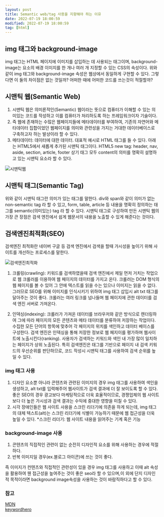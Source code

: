 ```yaml
---
layout: post
title: Semantic web/tag 사용을 지향해야 하는 이유
date: 2022-07-19 18:00:59
modified: 2022-07-19 18:00:59
tag: [html]
---
```


## img 태그와 background-image

img 태그는 HTML 페이지에 이미지를 삽입하는 데 사용되는 태그이며, background-image는 요소의 배경 이미지를 한 개나 여러 개 지정할 수 있는 CSS의 속성이다.
위와 같이 img 태그와 background-image 속성은 웹상에서 동일하게 구현할 수 있다. 그렇다면 이 둘의 차이점은 없는 것일까? 어떠한 때에 어떠한 코드를 쓰는것이 적절할까?

## 시맨틱 웹(Semantic Web)

1. 시맨틱 웹은 의미론적인(Semantic) 웹이라는 뜻으로 컴퓨터가 이해할 수 있는 의미있는 코드를 작성하고 이를 컴퓨터가 처리하도록 하는 프레임워크이자 기술이다.
2. 즉 웹에 존재하는 수많은 웹페이지들에 메타데이터를 부여하여, 기존의 자연어와 메타데이터 집합이었던 웹페이지를 의미와 관련성을 가지는 거대한 데이터베이스로 구축하고자 하는 발상이라 할 수 있다.
3. 메타데이터: 데이터에 대한 데이터. 대표적 예시로 HTML 태그를 들 수 있다. 아래는 HTML5에서 새롭게 추가된 시맨틱 태그이다.
   HTML5 new tag: header, nav, aside, section, article, footer
   상기 태그 모두 content의 의미를 명확히 설명하고 있는 시맨틱 요소라 할 수 있다.

![시맨틱웹](../images/building-structure0719.png)

## 시맨틱 태그(Semantic Tag)

위와 같이 시맨틱 태그란 의미가 있는 태그를 말한다. div와 span와 같이 의미가 없는 non-semantic tag 라 할 수 있고, form, table, article 등 내용을 명확히 정의하는 태그를 semantic(의미있는) tag 라 할 수 있다. 시맨틱 태그로 구성하여 만든 시맨틱 웹의 가장 큰 장점은 검색 엔진에서 쉽게 웹문서의 내용을 노출할 수 있게 해준다는 것이다.

## 검색엔진최적화(SEO)

검색엔진 최적화란 네이버 구글 등 검색 엔진에서 검색을 할때 가시성을 높이기 위해 사이트를 개선하는 프로세스를 말한다.

![검색엔진최적화](../images/SEO0719.png)

1. 크롤링(crawling): 키워드를 검색하였을때 검색 엔진에서 제일 먼저 거치는 작업으로 웹 크롤러를 이용하여 웹 페이지의 데이터를 가지고 온다. 크롤러는 DOM 형식의 웹 페이지를 볼 수 있어 그 안에 텍스트를 읽을 수는 있으나 이미지는 읽을 수 없다. 그러므로
   SEO를 위해 이미지를 인식시키기 위하여 img 태그 삽입시 alt txt 태그를 달아주는 것이 좋다. 크롤러는 여러 링크를 넘나들며 웹 페이지에 관한 데이터를 검색 엔진 서버로 가져온다.

2. 인덱싱(indexing): 크롤러가 가져온 데이터를 브라우저와 같은 방식으로 렌더링하여 그에 따라 페이지의 모든 콘텐츠와 메타 데이터를 분류하여 저장하는 작업이다. 수집한 모든 단어의 항목에 맞추어 각 페이지의 위치를 색인하고 데이터 베이스를 구성한다. 검색 엔진은 인덱싱을 통해 저장한 정보로 웹 페지이를 평가하며 웹사이트에 노출시킨다(ranking). 사용자가 검색하는 키워드와 색인 내 가장 많이 일치하는 페이지가 상위 노출된다. 특히 검색엔진은 태그를 기반으로 페이지 내 검색 키워드의 우선순위를 판단하므로, 코드 작성시 시맨틱 태그를 사용하여 검색 순위를 높일 수 있다.

### img 태그 사용

1. 디자인 요소뿐 아니라 콘텐츠와 관련된 이미지의 경우 img 태그를 사용하여 색인을 생성하고, alt txt를 입력해주어 웹사이트가 검색 결과에 더 잘 보이도록 할 수 있다.좋은 SEO의 경우 광고보다 마케팅적으로 더욱 효율적이므로, 경쟁업체의 웹 사이트보다 더 높은 가시성과 검색 결과는 수익에 중대한 영향을 미칠 수 있다.
2. 시각 장애인들은 웹 사이트 사용을 스크린 리더기에 의존을 하게 되는데, img 태그의 대체 텍스트(alt)는 스크린 리더기에 식별이 가능하기 때문에 웹 접근성을 더욱 높일 수 있다. \*스크린 리더기: 웹 사이트 내용을 읽어주는 기계 혹은 기능

### background-image 사용

1. 콘텐츠의 직접적인 관련이 없는 순전히 디자인적 요소를 위해 사용하는 경우에 적절하다.
2. 반복 이미지일 경우(ex.블로그 아이콘)에 쓰는 것이 좋다.

즉 이미지가 컨텐츠와 직접적인 관련성이 있을 경우 img 태그를 사용하고 이때 alt 속성을 활용하여 웬 접근성을 높여주는 것이 좋은 seo라 할 수 있으며,이 외에 단지 디자인적 목적이라면 background image속성을 사용하는 것이 바람직하다고 할 수 있다.

### 참고
[MDN](https://developer.mozilla.org/ko/docs/Glossary/SEO)  
[keywordhero](https://searchengineland.com/guide/what-is-seo)
